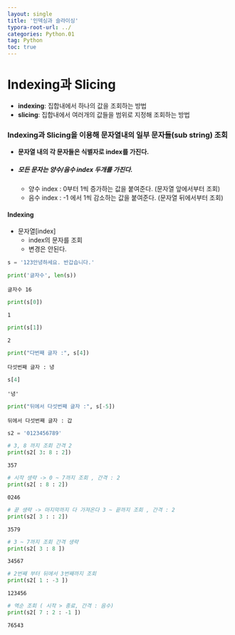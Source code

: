 ```yaml
---
layout: single
title: '인덱싱과 슬라이싱'
typora-root-url: ../
categories: Python.01
tag: Python
toc: true
---
```




# Indexing과 Slicing

- **indexing**: 집합내에서 하나의 값을 조회하는 방법
- **slicing**: 집합내에서 여러개의 값들을 범위로 지정해 조회하는 방법

### Indexing과 Slicing을 이용해 문자열내의 일부 문자들(sub string) 조회
- **문자열 내의 각 문자들은 식별자로 index를 가진다.**

- ##### 모든 문자는 양수/음수 index 두개를 가진다.
  
    - 양수 index : 0부터 1씩 증가하는 값을 붙여준다. (문자열 앞에서부터 조회)
    - 음수 index : -1 에서 1씩 감소하는 값을 붙여준다. (문자열 뒤에서부터 조회)

#### Indexing
- 문자열\[index\]
    - index의 문자를 조회
    - 변경은 안된다.


```python
s = '123안녕하세요. 반갑습니다.'
```


```python
print('글자수', len(s))
```

    글자수 16



```python
print(s[0])
```

    1



```python
print(s[1])
```

    2



```python
print("다번째 글자 :", s[4])
```

    다섯번째 글자 : 녕



```python
s[4]
```




    '녕'




```python
print("뒤에서 다섯번째 글자 :", s[-5])
```

    뒤에서 다섯번째 글자 : 갑



```python
s2 = '0123456789'
```


```python
# 3, 8 까지 조회 간격 2
print(s2[ 3: 8 : 2]) 
```

    357



```python
# 시작 생략 -> 0 ~ 7까지 조회 , 간격 : 2
print(s2[ : 8 : 2]) 
```

    0246



```python
# 끝 생략 -> 마지막까지 다 가져온다 3 ~ 끝까지 조회 , 간격 : 2
print(s2[ 3 : : 2]) 
```

    3579



```python
# 3 ~ 7까지 조회 간격 생략 
print(s2[ 3 : 8 ]) 
```

    34567



```python
# 2번째 부터 뒤에서 3번째까지 조회
print(s2[ 1 : -3 ]) 
```

    123456



```python
# 역순 조회 ( 시작 > 종료, 간격 : 음수)
print(s2[ 7 : 2 : -1 ]) 
```

    76543

